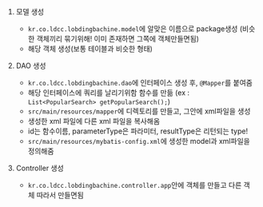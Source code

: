 1. 모델 생성
	- `kr.co.ldcc.lobdingbachine.model`에 알맞은 이름으로 package생성 (비슷한 객체끼리 묶기위해! 이미 존재하면 그쪽에 객체만들면됨)
	- 해당 객체 생성(보통 테이블과 비슷한 형태)
	
2. DAO 생성
	- `kr.co.ldcc.lobdingbachine.dao`에 인터페이스 생성 후, `@Mapper`를 붙여줌
	- 해당 인터페이스에 쿼리를 날리기위함 함수를 만듦 (ex : `List<PopularSearch> getPopularSearch();`)
	- `src/main/resources/mapper`에 디렉토리를 만들고, 그안에 xml파일을 생성
	- 생성한 xml 파일에 다른 xml 파일을 복사해옴
	- id는 함수이름, parameterType은 파라미터, resultType은 리턴되는 type! 
	- `src/main/resources/mybatis-config.xml`에 생성한 model과 xml파일을 정의해줌
	
3. Controller 생성
	- `kr.co.ldcc.lobdingbachine.controller.app`안에 객체를 만들고 다른 객체 따라서 만들면됨